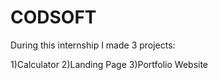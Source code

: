 # CODSOFT

During this internship I made 3 projects:

1)Calculator
2)Landing Page
3)Portfolio Website
